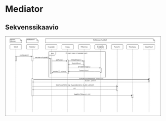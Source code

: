 # Mediator

## Sekvenssikaavio
![kuva1](https://raw.githubusercontent.com/wesenbergg/SuMa-k2020/master/SuMa19-Mediator/SuMa19-Mediator.png)